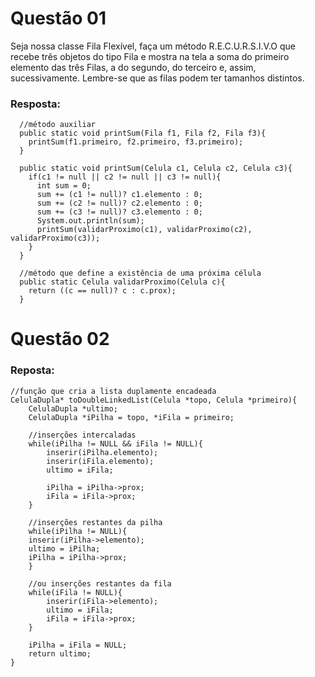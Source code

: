 # Questão 01
Seja nossa classe Fila Flexível, faça um método R.E.C.U.R.S.I.V.O que recebe três objetos do tipo Fila
e mostra na tela a soma do primeiro elemento das três Filas, a do segundo, do terceiro e, assim, sucessivamente. 
Lembre-se que as filas podem ter tamanhos distintos.

### Resposta:
```
  //método auxiliar
  public static void printSum(Fila f1, Fila f2, Fila f3){
    printSum(f1.primeiro, f2.primeiro, f3.primeiro);
  }

  public static void printSum(Celula c1, Celula c2, Celula c3){
    if(c1 != null || c2 != null || c3 != null){
      int sum = 0;
      sum += (c1 != null)? c1.elemento : 0;
      sum += (c2 != null)? c2.elemento : 0;
      sum += (c3 != null)? c3.elemento : 0; 
      System.out.println(sum);
      printSum(validarProximo(c1), validarProximo(c2), validarProximo(c3));
    }
  } 

  //método que define a existência de uma próxima célula
  public static Celula validarProximo(Celula c){
    return ((c == null)? c : c.prox);
  }
```

# Questão 02

### Reposta:
```
//função que cria a lista duplamente encadeada
CelulaDupla* toDoubleLinkedList(Celula *topo, Celula *primeiro){
    CelulaDupla *ultimo;
    CelulaDupla *iPilha = topo, *iFila = primeiro;  
    
    //inserções intercaladas
    while(iPilha != NULL && iFila != NULL){
        inserir(iPilha.elemento);
        inserir(iFila.elemento);
        ultimo = iFila;

        iPilha = iPilha->prox;
        iFila = iFila->prox;
    }

    //inserções restantes da pilha
    while(iPilha != NULL){
    inserir(iPilha->elemento);
    ultimo = iPilha;
    iPilha = iPilha->prox;
    }

    //ou inserções restantes da fila
    while(iFila != NULL){
        inserir(iFila->elemento);
        ultimo = iFila;
        iFila = iFila->prox;
    }

    iPilha = iFila = NULL;
    return ultimo;
}
```
